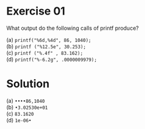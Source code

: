 # Exercise 01

What output do the following calls of printf produce?

(a) `printf("%6d,%4d", 86, 1040);`  
(b) `printf ("%12.5e", 30.253);`  
(c) `printf ("%.4f" , 83.162);`  
(d) `printf("%-6.2g", .0000009979);`  

# Solution

(a) `••••86,1040`  
(b) `•3.02530e+01`  
(c) `83.1620`  
(d) `1e-06•`  